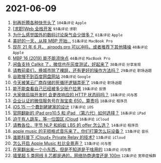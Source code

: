 # 2021-06-09

1. [别再折腾各种快充头了](https://www.v2ex.com/t/782291) `104条评论` `Apple`
1. [[求职]Web 全栈开发](https://www.v2ex.com/t/782290) `93条评论` `求职`
1. [为什么感觉国外的数码讨论戾气会少很多？](https://www.v2ex.com/t/782317) `61条评论` `Apple`
1. [美好的一天，从摔 MBP 开始...](https://www.v2ex.com/t/782320) `51条评论` `MacBook Pro`
1. [现在 21 年 6 月， airpods pro 可以冲吗，或者推荐下其他降噪](https://www.v2ex.com/t/782310) `48条评论` `Apple`
1. [MBP 16 (2019) 能不能凉快点](https://www.v2ex.com/t/782299) `44条评论` `MacBook Pro`
1. [闲鱼支持 Callkit 了，微信也在灰度测试，好起来了](https://www.v2ex.com/t/782382) `30条评论` `分享发现`
1. [请教前辈们，换城市除了裸辞，还有更好的操作方法吗？](https://www.v2ex.com/t/782313) `29条评论` `职场话题`
1. [谷歌搜不到百度网盘网站](https://www.v2ex.com/t/782373) `20条评论` `Google`
1. [今天被某云厂商存储的死循环逻辑弄死了](https://www.v2ex.com/t/782414) `19条评论` `职场话题`
1. [能不能查看自己已经被多少账户拉黑](https://www.v2ex.com/t/782294) `19条评论` `反馈`
1. [大家做后端开发时 会更改响应的 HTTP 状态码吗？](https://www.v2ex.com/t/782322) `18条评论` `问与答`
1. [企业认证的微信服务号在淘宝卖 650，算贵吗](https://www.v2ex.com/t/782321) `18条评论` `程序员`
1. [iOS 15 一个蠢到姥姥家的设计](https://www.v2ex.com/t/782300) `17条评论` `iOS`
1. [官网翻新的 iPad pro10.5 和 iPad （第六代）如何选择？](https://www.v2ex.com/t/782323) `16条评论` `iPad`
1. [迫于有人跳车，等一位国区 iCloud](https://www.v2ex.com/t/782293) `16条评论` `iCloud`
1. [请教各位，字节 NLP 和蚂蚁 LBS 的 offer 怎么选？](https://www.v2ex.com/t/782374) `14条评论` `程序员`
1. [apple music 的无损格式音乐来了，你们打算怎么玩设备？](https://www.v2ex.com/t/782384) `13条评论` `音乐`
1. [谁能科普下 iCloud+ Private Relay 的技术?](https://www.v2ex.com/t/782359) `13条评论` `iCloud`
1. [怎么开启 Apple Music 杜比全景声？](https://www.v2ex.com/t/782338) `13条评论` `问与答`
1. [在家翻出来一个小东西，但是不知道是干啥用的](https://www.v2ex.com/t/782337) `13条评论` `问与答`
1. [墙里超 5 类网线 8 芯都是通的，网络协商速度还是 100m](https://www.v2ex.com/t/782352) `12条评论` `宽带症候群`
